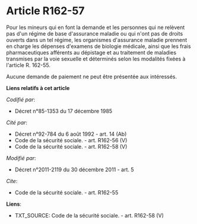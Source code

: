 # Article R162-57

Pour les mineurs qui en font la demande et les personnes qui ne relèvent pas d'un régime de base d'assurance maladie ou qui
n'ont pas de droits ouverts dans un tel régime, les organismes d'assurance maladie prennent en charge les dépenses d'examens
de biologie médicale, ainsi que les frais pharmaceutiques afférents au dépistage et au traitement de maladies transmises par
la voie sexuelle et déterminés selon les modalités fixées à l'article R. 162-55. 

Aucune demande de paiement ne peut être présentée aux intéressés.

**Liens relatifs à cet article**

_Codifié par_:

  - Décret n°85-1353 du 17 décembre 1985

_Cité par_:

  - Décret n°92-784 du 6 août 1992 - art. 14 (Ab)
  - Code de la sécurité sociale. - art. R162-56 (V)
  - Code de la sécurité sociale. - art. R162-58 (V)

_Modifié par_:

  - Décret n°2011-2119 du 30 décembre 2011 - art. 5

_Cite_:

  - Code de la sécurité sociale. - art. R162-55

**Liens**:

  - TXT_SOURCE: Code de la sécurité sociale. - art. R162-58 (V)
